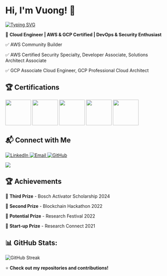 # Hi, I'm Vuong! 👋

[![Typing SVG](https://readme-typing-svg.demolab.com?font=Fragment&weight=900&size=30&duration=4000&pause=500&width=600&lines=AWS+Community+Builder;Cloud+Engineer;AWS+%7C+GCP+Certified;Security+%7C+DevOps+%7C+GenAI)](https://git.io/typing-svg)


🚀 **Cloud Engineer | AWS & GCP Certified | DevOps & Security Enthusiast**  

✅ AWS Community Builder

✅ AWS Certified Security Specialty, Developer Associate, Solutions Architect Associate 

✅ GCP Associate Cloud Engineer, GCP Professional Cloud Architect  


## 🏆 Certifications
<p align="left">
  <img src="https://d1.awsstatic.com/training-and-certification/certification-badges/AWS-Certified-Security-Specialty_badge.75ad1e505c0241bdb321f4c4d9abc51c0109c54f.png" height="80">
  <img src="https://d1.awsstatic.com/training-and-certification/certification-badges/AWS-Certified-Developer-Associate_badge.5c083fa855fe82c1cf2d0c8b883c265ec72a17c0.png" height="80">
  <img src="https://d1.awsstatic.com/training-and-certification/certification-badges/AWS-Certified-Solutions-Architect-Associate_badge.3419559c682629072f1eb968d59dea0741772c0f.png" height="80">
  <img src="https://images.credly.com/size/340x340/images/08096465-cbfc-4c3e-93e5-93c5aa61f23e/image.png" height="80">
  <img src="https://images.credly.com/size/340x340/images/08096465-cbfc-4c3e-93e5-93c5aa61f23e/image.png" height="80">
</p>


## 📬 Connect with Me
<p align="left">
  <a href="https://www.linkedin.com/in/vuongbd2007/" target="_blank">
    <img src="https://img.shields.io/badge/LinkedIn-blue?style=flat-square&logo=linkedin" alt="LinkedIn">
  </a>
  <a href="mailto:vuongbachdoan@gmail.com">
    <img src="https://img.shields.io/badge/Email-red?style=flat-square&logo=gmail&logoColor=white" alt="Email">
  </a>
  <a href="https://github.com/vbachdoan">
    <img src="https://img.shields.io/badge/GitHub-black?style=flat-square&logo=github" alt="GitHub">
  </a>
</p>

![](https://visitor-badge.glitch.me/badge?page_id=vuongbachdoan.vuongbachdoan)


## 🏆 Achievements

🏅 **Third Prize** - Bosch Activator Scholarship 2024

🏅 **Second Prize** - Blockchain Hackathon 2022

🏅 **Potential Prize** - Research Festival 2022 

🏅 **Start-up Prize** - Research Connect 2021  


## 📊 GitHub Stats:
![GitHub Streak](https://github-readme-streak-stats.herokuapp.com/?user=vbachdoan&theme=tokyonight) 


⭐ **Check out my repositories and contributions!**  
